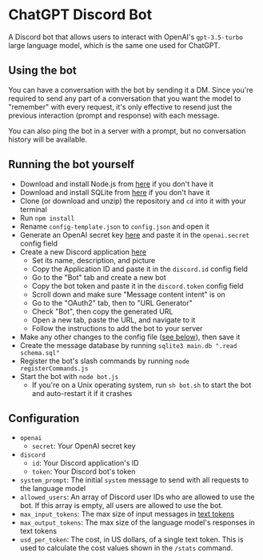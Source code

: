 
# ChatGPT Discord Bot
A Discord bot that allows users to interact with OpenAI's `gpt-3.5-turbo` large language model, which is the same one used for ChatGPT.

## Using the bot
You can have a conversation with the bot by sending it a DM. Since you're required to send any part of a conversation that you want the model to "remember" with every request, it's only effective to resend just the previous interaction (prompt and response) with each message.

You can also ping the bot in a server with a prompt, but no conversation history will be available.

## Running the bot yourself
* Download and install Node.js from [here](https://nodejs.org/en/download/) if you don't have it
* Download and install SQLite from [here](https://www.sqlite.org/download.html/) if you don't have it
* Clone (or download and unzip) the repository and `cd` into it with your terminal
* Run `npm install`
* Rename `config-template.json` to `config.json` and open it
* Generate an OpenAI secret key [here](https://platform.openai.com/account/api-keys) and paste it in the `openai.secret` config field
* Create a new Discord application [here](https://discord.com/developers/applications)
    * Set its name, description, and picture
    * Copy the Application ID and paste it in the `discord.id` config field
    * Go to the "Bot" tab and create a new bot
    * Copy the bot token and paste it in the `discord.token` config field
    * Scroll down and make sure "Message content intent" is on
    * Go to the "OAuth2" tab, then to "URL Generator"
    * Check "Bot", then copy the generated URL
    * Open a new tab, paste the URL, and navigate to it
    * Follow the instructions to add the bot to your server
* Make any other changes to the config file ([see below](#configuration)), then save it
* Create the message database by running `sqlite3 main.db ".read schema.sql"`
* Register the bot's slash commands by running `node registerCommands.js`
* Start the bot with `node bot.js`
    * If you're on a Unix operating system, run `sh bot.sh` to start the bot and auto-restart it if it crashes

## Configuration
* `openai`
    * `secret`: Your OpenAI secret key
* `discord`
    * `id`: Your Discord application's ID
    * `token`: Your Discord bot's token
* `system_prompt`: The initial `system` message to send with all requests to the language model
* `allowed_users`: An array of Discord user IDs who are allowed to use the bot. If this array is empty, all users are allowed to use the bot.
* `max_input_tokens`: The max size of input messages in [text tokens](https://help.openai.com/en/articles/4936856-what-are-tokens-and-how-to-count-them)
* `max_output_tokens`: The max size of the language model's responses in text tokens
* `usd_per_token`: The cost, in US dollars, of a single text token. This is used to calculate the cost values shown in the `/stats` command.